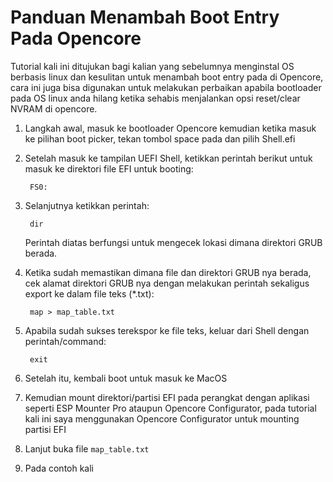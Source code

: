 # Panduan Menambah Boot Entry Pada Opencore

Tutorial kali ini ditujukan bagi kalian yang sebelumnya menginstal OS berbasis linux dan kesulitan untuk menambah boot entry pada di Opencore, cara ini juga bisa digunakan untuk melakukan perbaikan apabila bootloader pada OS linux anda hilang ketika sehabis menjalankan opsi reset/clear NVRAM di opencore.

1. Langkah awal, masuk ke bootloader Opencore kemudian ketika masuk ke pilihan boot picker, tekan tombol space pada dan pilih Shell.efi
2. Setelah masuk ke tampilan UEFI Shell, ketikkan perintah berikut untuk masuk ke direktori file EFI untuk booting:
    
        FS0:
3. Selanjutnya ketikkan perintah:

        dir

    Perintah diatas berfungsi untuk mengecek lokasi dimana direktori GRUB berada.
4. Ketika sudah memastikan dimana file dan direktori GRUB nya berada, cek alamat direktori GRUB nya dengan melakukan perintah sekaligus export ke dalam file teks (*.txt):
    
        map > map_table.txt

5. Apabila sudah sukses terekspor ke file teks, keluar dari Shell dengan perintah/command:

        exit
6. Setelah itu, kembali boot untuk masuk ke MacOS
7. Kemudian mount direktori/partisi EFI pada perangkat dengan aplikasi seperti ESP Mounter Pro ataupun Opencore Configurator, pada tutorial kali ini saya menggunakan Opencore Configurator untuk mounting partisi EFI
8. Lanjut buka file `map_table.txt` 
10. Pada contoh kali